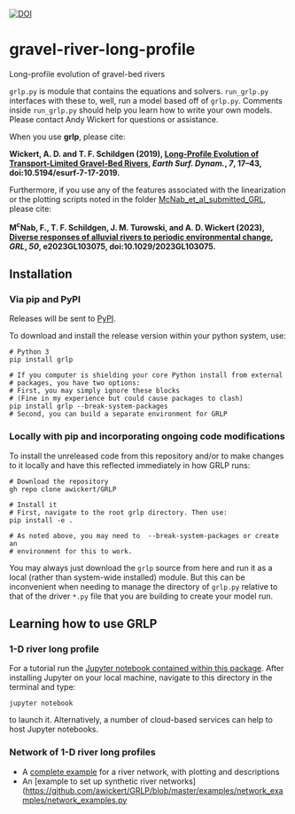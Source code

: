 [![DOI](https://zenodo.org/badge/DOI/10.5281/zenodo.6968526.svg)](https://doi.org/10.5281/zenodo.6968526)

# gravel-river-long-profile
Long-profile evolution of gravel-bed rivers

`grlp.py` is module that contains the equations and solvers. `run_grlp.py` interfaces with these to, well, run a model based off of `grlp.py`. Comments inside `run_grlp.py` should help you learn how to write your own models. Please contact Andy Wickert for questions or assistance.


When you use **grlp**, please cite:

**Wickert, A. D. and T. F. Schildgen (2019), [Long-Profile Evolution of Transport-Limited Gravel-Bed Rivers](https://www.earth-surf-dynam.net/7/17/2019/esurf-7-17-2019.html), *Earth Surf. Dynam.*, *7*, 17–43, doi:10.5194/esurf-7-17-2019.**

Furthermore, if you use any of the features associated with the linearization or the plotting scripts noted in the folder [McNab_et_al_submitted_GRL](https://github.com/MNiMORPH/GRLP/tree/master/examples/McNab_et_al_submitted_GRL), please cite:

**M<sup>c</sup>Nab, F., T. F. Schildgen, J. M. Turowski, and A. D. Wickert (2023), [Diverse responses of alluvial rivers to periodic environmental change](https://doi.org/10.1029/2023GL103075), *GRL*, *50*, e2023GL103075, doi:10.1029/2023GL103075.**


## Installation

### Via pip and PyPI

Releases will be sent to [PyPI](https://pypi.org/project/GRLP/).

To download and install the release version within your python system, use:

```
# Python 3
pip install grlp

# If you computer is shielding your core Python install from external
# packages, you have two options:
# First, you may simply ignore these blocks
# (Fine in my experience but could cause packages to clash)
pip install grlp --break-system-packages
# Second, you can build a separate environment for GRLP
```

### Locally with pip and incorporating ongoing code modifications

To install the unreleased code from this repository and/or to make changes to it locally and have this reflected immediately in how GRLP runs:

```
# Download the repository
gh repo clone awickert/GRLP

# Install it
# First, navigate to the root grlp directory. Then use:
pip install -e .

# As noted above, you may need to  --break-system-packages or create an
# environment for this to work.
```

You may always just download the `grlp` source from here and run it as a local (rather than system-wide installed) module.
But this can be inconvenient when needing to manage the directory of `grlp.py` relative to that of the driver `*.py` file that you are building to create your model run.

## Learning how to use GRLP

### 1-D river long profile

For a tutorial run the [Jupyter notebook contained within this package](https://github.com/awickert/GRLP/blob/master/example_1d.ipynb).
After installing Jupyter on your local machine, navigate to this directory in the terminal and type:
```
jupyter notebook
```
to launch it. Alternatively, a number of cloud-based services can help to host Jupyter notebooks.

### Network of 1-D river long profiles

* A [complete example](examples/run_network_5_segments_2020.py) for a river network, with plotting and descriptions
* An [example to set up synthetic river networks](https://github.com/awickert/GRLP/blob/master/examples/network_examples/network_examples.py
